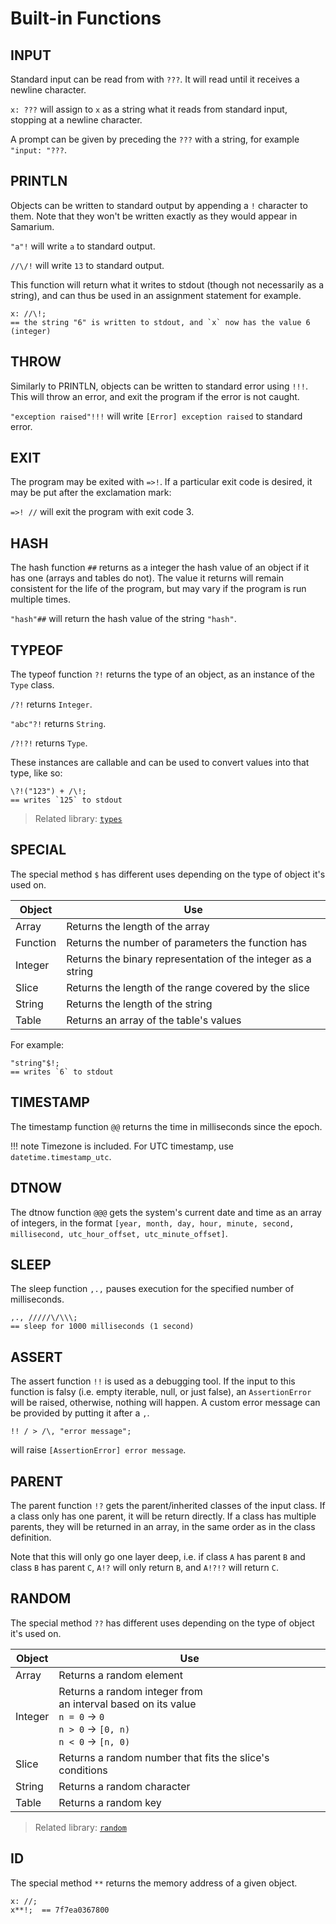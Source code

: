 # Built-in Functions


## INPUT

Standard input can be read from with `???`.
It will read until it receives a newline character.

`x: ???` will assign to `x` as a string what it reads from standard input, stopping at a newline character.

A prompt can be given by preceding the `???` with a string, for example `"input: "???`.


## PRINTLN

Objects can be written to standard output by appending a `!` character to them.
Note that they won't be written exactly as they would appear in Samarium.

`"a"!` will write `a` to standard output.

`//\/!` will write `13` to standard output.

This function will return what it writes to stdout (though not necessarily as a string), and can thus be used in an assignment statement for example.

```sm
x: //\!;
== the string "6" is written to stdout, and `x` now has the value 6 (integer)
```


## THROW

Similarly to PRINTLN, objects can be written to standard error using `!!!`.
This will throw an error, and exit the program if the error is not caught.

`"exception raised"!!!` will write `[Error] exception raised` to standard error.


## EXIT

The program may be exited with `=>!`.
If a particular exit code is desired, it may be put after the exclamation mark:

`=>! //` will exit the program with exit code 3.


## HASH

The hash function `##` returns as a integer the hash value of an object if it has one (arrays and tables do not).
The value it returns will remain consistent for the life of the program, but may vary if the program is run multiple times.

`"hash"##` will return the hash value of the string `"hash"`.


## TYPEOF

The typeof function `?!` returns the type of an object, as an instance of the `Type` class.

`/?!` returns `Integer`.

`"abc"?!` returns `String`.

`/?!?!` returns `Type`.

These instances are callable and can be used to convert values into that type, like so:

```sm
\?!("123") + /\!;
== writes `125` to stdout
```

> Related library: [`types`](stdtypes.md)


## SPECIAL

The special method `$` has different uses depending on the type of object it's used on.

Object   | Use
---      | ---
Array    | Returns the length of the array
Function | Returns the number of parameters the function has
Integer  | Returns the binary representation of the integer as a string
Slice    | Returns the length of the range covered by the slice
String   | Returns the length of the string
Table    | Returns an array of the table's values

For example:

```sm
"string"$!;
== writes `6` to stdout
```


## TIMESTAMP

The timestamp function `@@` returns the time in milliseconds since the epoch.

!!! note
    Timezone is included. For UTC timestamp, use `datetime.timestamp_utc`.


## DTNOW

The dtnow function `@@@` gets the system's current date and time as an array of integers, in the format `[year, month, day, hour, minute, second, millisecond, utc_hour_offset, utc_minute_offset]`.


## SLEEP

The sleep function `,.,` pauses execution for the specified number of milliseconds.

```sm
,., /////\/\\\;
== sleep for 1000 milliseconds (1 second) 
```


## ASSERT

The assert function `!!` is used as a debugging tool.
If the input to this function is falsy (i.e. empty iterable, null, or just false), an `AssertionError` will be raised, otherwise, nothing will happen.
A custom error message can be provided by putting it after a `,`.

```sm
!! / > /\, "error message";
```

will raise `[AssertionError] error message`.


## PARENT

The parent function `!?` gets the parent/inherited classes of the input class.
If a class only has one parent, it will be return directly.
If a class has multiple parents, they will be returned in an array, in the same order as in the class definition.

Note that this will only go one layer deep, i.e. if class `A` has parent `B` and class `B` has parent `C`, `A!?` will only return `B`, and `A!?!?` will return `C`.


## RANDOM

The special method `??` has different uses depending on the type of object it's used on.

Object  | Use
---     | ---
Array   | Returns a random element
Integer | Returns a random integer from<br>an interval based on its value<br>`n = 0` → `0`<br>`n > 0` → `[0, n)`<br>`n < 0` → `[n, 0)`
Slice   | Returns a random number that fits the slice's conditions
String  | Returns a random character
Table   | Returns a random key

> Related library: [`random`](stdrandom.md)


## ID

The special method `**` returns the memory address of a given object.

```sm
x: //;
x**!;  == 7f7ea0367800
```

